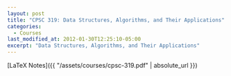 ```yaml
---
layout: post
title: "CPSC 319: Data Structures, Algorithms, and Their Applications"
categories:
  - Courses
last_modified_at: 2012-01-30T12:25:10-05:00
excerpt: "Data Structures, Algorithms, and Their Applications"
---
```


[LaTeX Notes]({{ "/assets/courses/cpsc-319.pdf" | absolute_url }})
